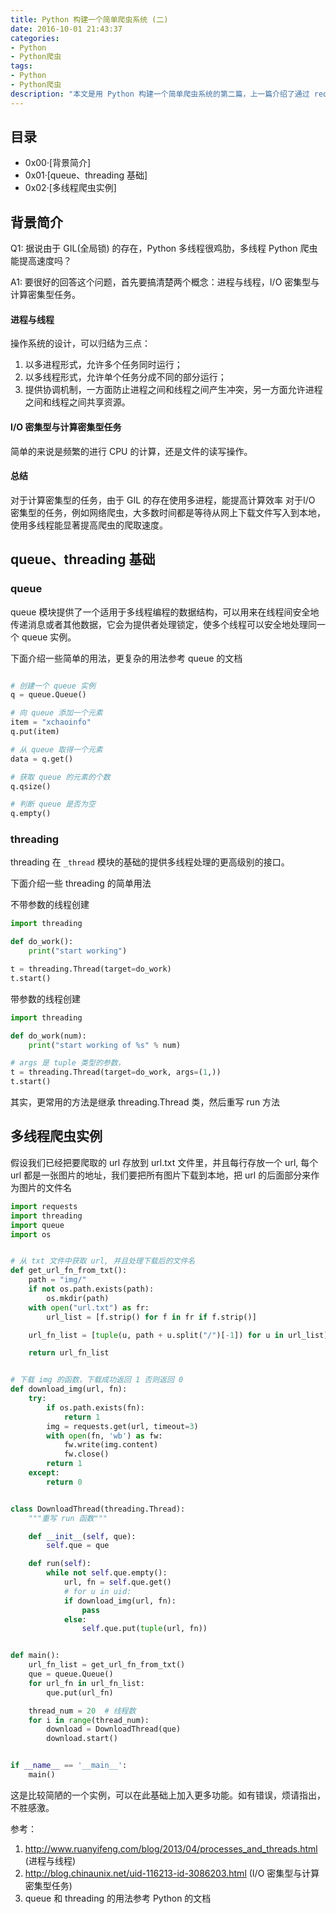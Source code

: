```yaml
---
title: Python 构建一个简单爬虫系统 (二)
date: 2016-10-01 21:43:37
categories:
- Python
- Python爬虫
tags:
- Python
- Python爬虫
description: "本文是用 Python 构建一个简单爬虫系统的第二篇，上一篇介绍了通过 requests 和 Beautifulsoup 来做一个网页的抓取和解析。本篇介绍通过 queue 和 threading 模块，使用队列和多线程来进行大规模数据的抓取。"
---
```




## 目录
 - 0x00·[背景简介]
 - 0x01·[queue、threading 基础]
 - 0x02·[多线程爬虫实例]

## 背景简介

Q1: 据说由于 GIL(全局锁) 的存在，Python 多线程很鸡肋，多线程 Python 爬虫能提高速度吗？


A1: 要很好的回答这个问题，首先要搞清楚两个概念：进程与线程，I/O 密集型与计算密集型任务。
#### 进程与线程

操作系统的设计，可以归结为三点：

1. 以多进程形式，允许多个任务同时运行；
2. 以多线程形式，允许单个任务分成不同的部分运行；
3. 提供协调机制，一方面防止进程之间和线程之间产生冲突，另一方面允许进程之间和线程之间共享资源。




#### I/O 密集型与计算密集型任务

简单的来说是频繁的进行 CPU 的计算，还是文件的读写操作。

#### 总结

对于计算密集型的任务，由于 GIL 的存在使用多进程，能提高计算效率
对于I/O 密集型的任务，例如网络爬虫，大多数时间都是等待从网上下载文件写入到本地，使用多线程能显著提高爬虫的爬取速度。


## queue、threading 基础

### queue 

queue 模块提供了一个适用于多线程编程的数据结构，可以用来在线程间安全地传递消息或者其他数据，它会为提供者处理锁定，使多个线程可以安全地处理同一个 queue 实例。

下面介绍一些简单的用法，更复杂的用法参考 queue 的文档

```python

# 创建一个 queue 实例
q = queue.Queue()

# 向 queue 添加一个元素
item = "xchaoinfo"
q.put(item)

# 从 queue 取得一个元素
data = q.get()

# 获取 queue 的元素的个数
q.qsize()

# 判断 queue 是否为空
q.empty()
```

### threading

threading 在 `_thread` 模块的基础的提供多线程处理的更高级别的接口。


下面介绍一些 threading 的简单用法

不带参数的线程创建
```python
import threading

def do_work():
    print("start working")

t = threading.Thread(target=do_work)
t.start()

```
带参数的线程创建
```python
import threading

def do_work(num):
    print("start working of %s" % num)

# args 是 tuple 类型的参数，
t = threading.Thread(target=do_work, args=(1,))
t.start()

```
其实，更常用的方法是继承 threading.Thread 类，然后重写 run 方法


## 多线程爬虫实例

假设我们已经把要爬取的 url 存放到 url.txt 文件里，并且每行存放一个 url, 每个 url 都是一张图片的地址，我们要把所有图片下载到本地，把 url 的后面部分来作为图片的文件名
```python
import requests
import threading
import queue
import os


# 从 txt 文件中获取 url, 并且处理下载后的文件名
def get_url_fn_from_txt():
    path = "img/"
    if not os.path.exists(path):
        os.mkdir(path)
    with open("url.txt") as fr:
        url_list = [f.strip() for f in fr if f.strip()]

    url_fn_list = [tuple(u, path + u.split("/")[-1]) for u in url_list]

    return url_fn_list


# 下载 img 的函数，下载成功返回 1 否则返回 0
def download_img(url, fn):
    try:
        if os.path.exists(fn):
            return 1
        img = requests.get(url, timeout=3)
        with open(fn, 'wb') as fw:
            fw.write(img.content)
            fw.close()
        return 1
    except:
        return 0


class DownloadThread(threading.Thread):
    """重写 run 函数"""

    def __init__(self, que):
        self.que = que

    def run(self):
        while not self.que.empty():
            url, fn = self.que.get()
            # for u in uid:
            if download_img(url, fn):
                pass
            else:
                self.que.put(tuple(url, fn))


def main():
    url_fn_list = get_url_fn_from_txt()
    que = queue.Queue()
    for url_fn in url_fn_list:
        que.put(url_fn)

    thread_num = 20  # 线程数
    for i in range(thread_num):
        download = DownloadThread(que)
        download.start()


if __name__ == '__main__':
    main()


```


这是比较简陋的一个实例，可以在此基础上加入更多功能。如有错误，烦请指出，不胜感激。



参考：

1. http://www.ruanyifeng.com/blog/2013/04/processes_and_threads.html (进程与线程)
2. http://blog.chinaunix.net/uid-116213-id-3086203.html (I/O 密集型与计算密集型任务)
3. queue 和 threading 的用法参考 Python 的文档